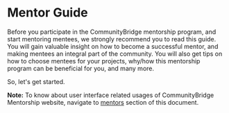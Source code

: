# Mentor Guide

Before you participate in the CommunityBridge mentorship program, and start mentoring mentees, we strongly recommend you to read this guide. You will gain valuable insight on how to become a successful mentor, and making mentees an integral part of the community. You will also get tips on how to choose mentees for your projects, why/how this mentorship program can be beneficial for you, and many more.

So, let's get started. 

**Note:** To know about user interface related usages of CommunityBridge Mentorship website, navigate to [mentors](../mentors/) section of this document.

